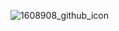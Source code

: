 ![1608908_github_icon](https://github.com/Gebreyesus-Kidanu1/My_Project/assets/153859359/9f8851a3-57f9-45e9-b257-282122a7c5a4)

